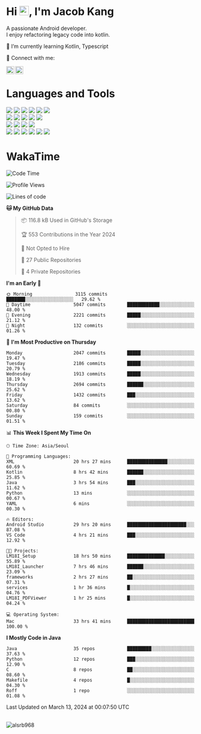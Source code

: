 # Hi <img src="https://media.giphy.com/media/hvRJCLFzcasrR4ia7z/giphy.gif" width="25px">, I'm Jacob Kang
A passionate Android developer.
</br>
I enjoy refactoring legacy code into kotlin.

🌱 I’m currently learning Kotlin, Typescript

🤝 Connect with me:

<a href="https://www.linkedin.com/in/minkyu-kang-b7477b1b2/"><img align="left" src="https://raw.githubusercontent.com/yushi1007/yushi1007/main/images/linkedin.svg" alt="Minkyu Kang | LinkedIn" width="21px"/></a>
<a href="https://www.instagram.com/_jacob_kang/"><img align="left" src="https://raw.githubusercontent.com/yushi1007/yushi1007/main/images/instagram.svg" alt="Jacob Kang | Instagram" width="21px"/></a>

</br>

# Languages and Tools

<div align="left">
<img src="https://img.shields.io/badge/java-007396?logo=java&logoColor=white"/>
<img src="https://img.shields.io/badge/kotlin-7F52FF?logo=kotlin&logoColor=white"/>
<img src="https://img.shields.io/badge/python-3776AB?logo=python&logoColor=white"/>
<img src="https://img.shields.io/badge/bash shell-4EAA25?logo=gnubash&logoColor=white"/>
<img src="https://img.shields.io/badge/c-A8B9CC?logo=c&logoColor=white"/>
<img src="https://img.shields.io/badge/c++-00599C?logo=c%2b%2b&logoColor=white"/>
</div>
<div align="left">
<img src="https://img.shields.io/badge/git-F05032?logo=git&logoColor=white"/>
<img src="https://img.shields.io/badge/github-181717?logo=github&logoColor=white"/>
<img src="https://img.shields.io/badge/mysql-4479A1?logo=mysql&logoColor=white"/>
<img src="https://img.shields.io/badge/sqlite-003B57?logo=sqlite&logoColor=white"/>
<img src="https://img.shields.io/badge/amazon AWS-232F3E?logo=amazonaws&logoColor=white"/>
</div>
<div align="left">
<img src="https://img.shields.io/badge/android-3DDC84?logo=android&logoColor=white"/>
<img src="https://img.shields.io/badge/linux-FCC624?logo=linux&logoColor=white"/>
<img src="https://img.shields.io/badge/flask-000000?logo=flask&logoColor=white"/>
<img src="https://img.shields.io/badge/arduino-00979D?logo=arduino&logoColor=white"/>
</div>
<div align="left">
<img src="https://img.shields.io/badge/slack-4A154B?logo=slack&logoColor=white"/>
<img src="https://img.shields.io/badge/notion-000000?logo=notion&logoColor=white"/>
<img src="https://img.shields.io/badge/jira-0052CC?logo=jira&logoColor=white"/>
<img src="https://img.shields.io/badge/postman-FF6C37?logo=postman&logoColor=white"/>
<img src="https://img.shields.io/badge/intellij-000000?logo=intellijidea&logoColor=white"/>
<img src="https://img.shields.io/badge/pycharm-000000?logo=pycharm&logoColor=white"/>
</div>

# WakaTime

<!--START_SECTION:waka-->
![Code Time](http://img.shields.io/badge/Code%20Time-3%2C591%20hrs%2017%20mins-blue)

![Profile Views](http://img.shields.io/badge/Profile%20Views-0-blue)

![Lines of code](https://img.shields.io/badge/From%20Hello%20World%20I%27ve%20Written-7.5%20million%20lines%20of%20code-blue)

**🐱 My GitHub Data** 

> 📦 116.8 kB Used in GitHub's Storage 
 > 
> 🏆 553 Contributions in the Year 2024
 > 
> 🚫 Not Opted to Hire
 > 
> 📜 27 Public Repositories 
 > 
> 🔑 4 Private Repositories 
 > 
**I'm an Early 🐤** 

```text
🌞 Morning                3115 commits        ███████░░░░░░░░░░░░░░░░░░   29.62 % 
🌆 Daytime                5047 commits        ████████████░░░░░░░░░░░░░   48.00 % 
🌃 Evening                2221 commits        █████░░░░░░░░░░░░░░░░░░░░   21.12 % 
🌙 Night                  132 commits         ░░░░░░░░░░░░░░░░░░░░░░░░░   01.26 % 
```
📅 **I'm Most Productive on Thursday** 

```text
Monday                   2047 commits        █████░░░░░░░░░░░░░░░░░░░░   19.47 % 
Tuesday                  2186 commits        █████░░░░░░░░░░░░░░░░░░░░   20.79 % 
Wednesday                1913 commits        █████░░░░░░░░░░░░░░░░░░░░   18.19 % 
Thursday                 2694 commits        ██████░░░░░░░░░░░░░░░░░░░   25.62 % 
Friday                   1432 commits        ███░░░░░░░░░░░░░░░░░░░░░░   13.62 % 
Saturday                 84 commits          ░░░░░░░░░░░░░░░░░░░░░░░░░   00.80 % 
Sunday                   159 commits         ░░░░░░░░░░░░░░░░░░░░░░░░░   01.51 % 
```


📊 **This Week I Spent My Time On** 

```text
🕑︎ Time Zone: Asia/Seoul

💬 Programming Languages: 
XML                      20 hrs 27 mins      ███████████████░░░░░░░░░░   60.69 % 
Kotlin                   8 hrs 42 mins       ██████░░░░░░░░░░░░░░░░░░░   25.85 % 
Java                     3 hrs 54 mins       ███░░░░░░░░░░░░░░░░░░░░░░   11.62 % 
Python                   13 mins             ░░░░░░░░░░░░░░░░░░░░░░░░░   00.67 % 
YAML                     6 mins              ░░░░░░░░░░░░░░░░░░░░░░░░░   00.30 % 

🔥 Editors: 
Android Studio           29 hrs 20 mins      ██████████████████████░░░   87.08 % 
VS Code                  4 hrs 21 mins       ███░░░░░░░░░░░░░░░░░░░░░░   12.92 % 

🐱‍💻 Projects: 
LM18I_Setup              18 hrs 50 mins      ██████████████░░░░░░░░░░░   55.89 % 
LM18I_Launcher           7 hrs 46 mins       ██████░░░░░░░░░░░░░░░░░░░   23.09 % 
frameworks               2 hrs 27 mins       ██░░░░░░░░░░░░░░░░░░░░░░░   07.31 % 
services                 1 hr 36 mins        █░░░░░░░░░░░░░░░░░░░░░░░░   04.76 % 
LM18I_PDFViewer          1 hr 25 mins        █░░░░░░░░░░░░░░░░░░░░░░░░   04.24 % 

💻 Operating System: 
Mac                      33 hrs 41 mins      █████████████████████████   100.00 % 
```

**I Mostly Code in Java** 

```text
Java                     35 repos            █████████░░░░░░░░░░░░░░░░   37.63 % 
Python                   12 repos            ███░░░░░░░░░░░░░░░░░░░░░░   12.90 % 
C                        8 repos             ██░░░░░░░░░░░░░░░░░░░░░░░   08.60 % 
Makefile                 4 repos             █░░░░░░░░░░░░░░░░░░░░░░░░   04.30 % 
Roff                     1 repo              ░░░░░░░░░░░░░░░░░░░░░░░░░   01.08 % 
```




 Last Updated on March 13, 2024 at 00:07:50 UTC
<!--END_SECTION:waka-->

</br>

<div align="left">
<img align="left" src="https://github-readme-stats.vercel.app/api/top-langs?username=alsrb968&show_icons=true&locale=en&layout=compact&theme=dark" alt="alsrb968" />
</div>
